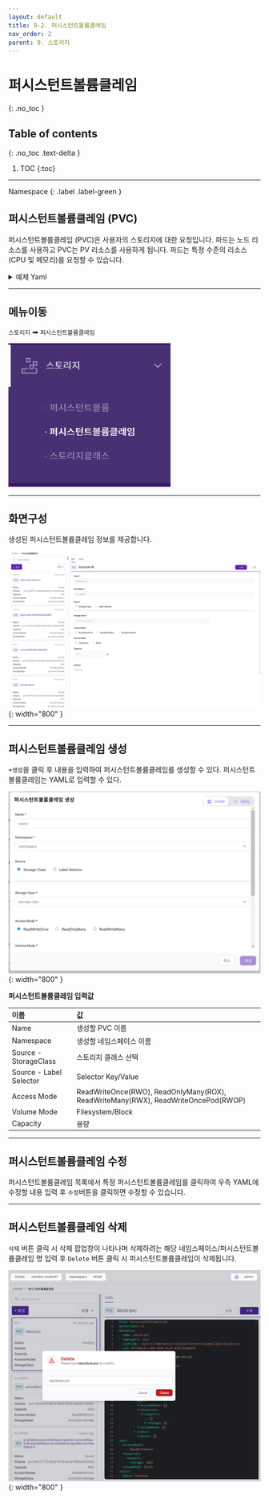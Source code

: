 ```yaml
---
layout: default
title: 9-2. 퍼시스턴트볼륨클레임
nav_order: 2
parent: 9. 스토리지
---
```


# 퍼시스턴트볼륨클레임
{: .no_toc }

## Table of contents
{: .no_toc .text-delta }

1. TOC
{:toc}

---

<div class="code-example" markdown="1">
Namespace
{: .label .label-green }
</div>

## 퍼시스턴트볼륨클레임 (PVC)

퍼시스턴트볼륨클레임 (PVC)은 사용자의 스토리지에 대한 요청입니다.
파드는 노드 리소스를 사용하고 PVC는 PV 리소스를 사용하게 됩니다. 
파드는 특정 수준의 리소스(CPU 및 메모리)를 요청할 수 있습니다.


<details>
<summary>예제 Yaml</summary>
  
{% highlight yaml %}
apiVersion: v1
kind: PersistentVolumeClaim
metadata:
  name: populated-pvc
spec:
  dataSourceRef:
    name: example-name
    kind: ExampleDataSource
    apiGroup: example.storage.k8s.io
  accessModes:
    - ReadWriteOnce
  resources:
    requests:
      storage: 10Gi
{% endhighlight %}
   
</details>

---

## 메뉴이동
`스토리지` ➡ `퍼시스턴트볼륨클레임`

![storage-002.png](/assets/images/storage/storage-002.png)

---

## 화면구성
생성된 퍼시스턴트볼륨클레임 정보를 제공합니다.

![storage-006.png](/assets/images/storage/storage-006.png){: width="800" }

---

## 퍼시스턴트볼륨클레임 생성
`+생성`을 클릭 후 내용을 입력하여 퍼시스턴트볼륨클레임를 생성할 수 있다. 퍼시스턴트볼륨클레임는 YAML로 입력할 수 있다.

![storage-007.png](/assets/images/storage/storage-007.png){: width="800" }


**퍼시스턴트볼륨클레임 입력값**

| 이름         |         값    | 
|:-------------|:------------------|
| Name	| 생성할 PVC 이름 |
| Namespace	 | 생성할 네임스페이스 이름 |
| Source - StorageClass	| 스토리지 클래스 선택 | 
| Source - Label Selector	| Selector Key/Value | 
| Access Mode	| ReadWriteOnce(RWO), ReadOnlyMany(ROX), ReadWriteMany(RWX), ReadWriteOncePod(RWOP) |
| Volume Mode	| Filesystem/Block |
| Capacity      | 용량 |



---

## 퍼시스턴트볼륨클레임 수정
퍼시스턴트볼륨클레임 목록에서 특정 퍼시스턴트볼륨클레임를 클릭하여 우측 YAML에 수정할 내용 입력 후 `수정`버튼을 클릭하면 수정할 수 있습니다.

---

## 퍼시스턴트볼륨클레임 삭제
`삭제` 버튼 클릭 시 삭제 팝업창이 나타나며 삭제하려는 해당 네임스페이스/퍼시스턴트볼륨클레임 명 입력 후 `Delete` 버튼 클릭 시 퍼시스턴트볼륨클레임이 삭제됩니다.

![pvc-delete.png](/assets/images/storage/pvc-delete.png){: width="800" }